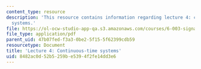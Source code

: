 ```yaml
---
content_type: resource
description: 'This resource contains information regarding lecture 4: continuous-time
  systems.'
file: https://ol-ocw-studio-app-qa.s3.amazonaws.com/courses/6-003-signals-and-systems-fall-2011/8482ac0d52b5259be5394f2fe14dd3e6_MIT6_003F11_lec04.pdf
file_type: application/pdf
parent_uid: 47b07fed-f3a3-0be2-5f15-5f62399cdb59
resourcetype: Document
title: 'Lecture 4: Continuous-time systems'
uid: 8482ac0d-52b5-259b-e539-4f2fe14dd3e6
---
```

